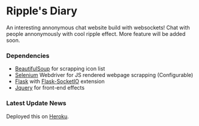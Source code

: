 # Ripple's Diary
An interesting annonymous chat website build with websockets! Chat with people annonymously with cool ripple effect. More feature will be added soon.

### Dependencies
- [BeautifulSoup](https://www.crummy.com/software/BeautifulSoup/bs4/doc/) for scrapping icon list
- [Selenium](https://selenium-python.readthedocs.io/) Webdriver for JS rendered webpage scrapping (Configurable)
- [Flask](http://flask.pocoo.org/) with [Flask-SocketIO](https://flask-socketio.readthedocs.io/) extension
- [Jquery](https://jquery.com/) for front-end effects

### Latest Update News
Deployed this on [Heroku](https://ripple-diary.herokuapp.com/).
